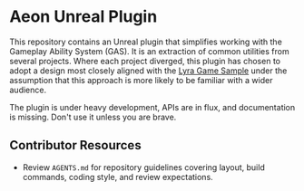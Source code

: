 # Aeon Unreal Plugin

This repository contains an Unreal plugin that simplifies working with the Gameplay Ability System (GAS). It is an extraction of common utilities from several projects. Where each project diverged, this plugin has chosen to adopt a design most closely aligned with the [Lyra Game Sample](https://github.com/EpicGames/UnrealEngine/tree/release/Samples/Games/Lyra) under the assumption that this approach is more likely to be familiar with a wider audience.

The plugin is under heavy development, APIs are in flux, and documentation is missing. Don't use it unless you are brave.

## Contributor Resources

- Review `AGENTS.md` for repository guidelines covering layout, build commands, coding style, and review expectations.

